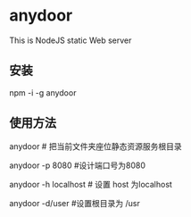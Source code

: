 # anydoor
This is NodeJS static Web server

## 安装

npm -i -g anydoor

## 使用方法

anydoor # 把当前文件夹座位静态资源服务根目录

anydoor -p 8080 #设计端口号为8080

anydoor -h localhost # 设置 host 为localhost

anydoor -d/user #设置根目录为 /usr

